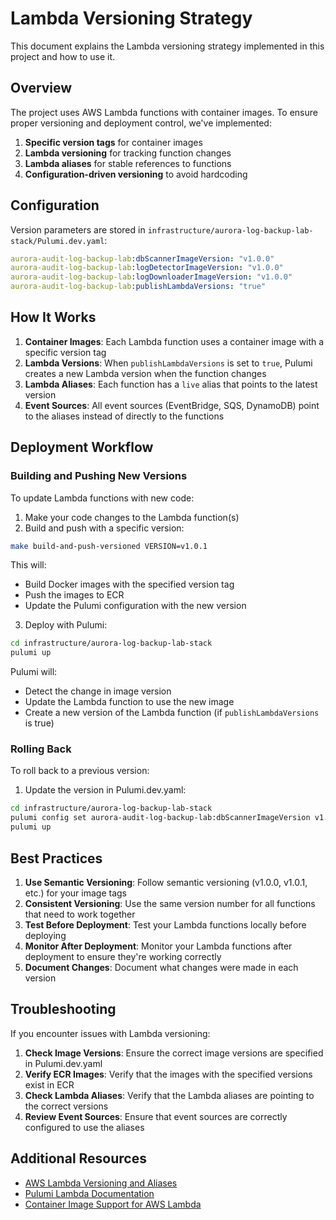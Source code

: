 # Lambda Versioning Strategy

This document explains the Lambda versioning strategy implemented in this project and how to use it.

## Overview

The project uses AWS Lambda functions with container images. To ensure proper versioning and deployment control, we've implemented:

1. **Specific version tags** for container images
2. **Lambda versioning** for tracking function changes
3. **Lambda aliases** for stable references to functions
4. **Configuration-driven versioning** to avoid hardcoding

## Configuration

Version parameters are stored in `infrastructure/aurora-log-backup-lab-stack/Pulumi.dev.yaml`:

```yaml
aurora-audit-log-backup-lab:dbScannerImageVersion: "v1.0.0"
aurora-audit-log-backup-lab:logDetectorImageVersion: "v1.0.0"
aurora-audit-log-backup-lab:logDownloaderImageVersion: "v1.0.0"
aurora-audit-log-backup-lab:publishLambdaVersions: "true"
```

## How It Works

1. **Container Images**: Each Lambda function uses a container image with a specific version tag
2. **Lambda Versions**: When `publishLambdaVersions` is set to `true`, Pulumi creates a new Lambda version when the function changes
3. **Lambda Aliases**: Each function has a `live` alias that points to the latest version
4. **Event Sources**: All event sources (EventBridge, SQS, DynamoDB) point to the aliases instead of directly to the functions

## Deployment Workflow

### Building and Pushing New Versions

To update Lambda functions with new code:

1. Make your code changes to the Lambda function(s)
2. Build and push with a specific version:

```bash
make build-and-push-versioned VERSION=v1.0.1
```

This will:
- Build Docker images with the specified version tag
- Push the images to ECR
- Update the Pulumi configuration with the new version

3. Deploy with Pulumi:

```bash
cd infrastructure/aurora-log-backup-lab-stack
pulumi up
```

Pulumi will:
- Detect the change in image version
- Update the Lambda function to use the new image
- Create a new version of the Lambda function (if `publishLambdaVersions` is true)

### Rolling Back

To roll back to a previous version:

1. Update the version in Pulumi.dev.yaml:

```bash
cd infrastructure/aurora-log-backup-lab-stack
pulumi config set aurora-audit-log-backup-lab:dbScannerImageVersion v1.0.0
pulumi up
```

## Best Practices

1. **Use Semantic Versioning**: Follow semantic versioning (v1.0.0, v1.0.1, etc.) for your image tags
2. **Consistent Versioning**: Use the same version number for all functions that need to work together
3. **Test Before Deployment**: Test your Lambda functions locally before deploying
4. **Monitor After Deployment**: Monitor your Lambda functions after deployment to ensure they're working correctly
5. **Document Changes**: Document what changes were made in each version

## Troubleshooting

If you encounter issues with Lambda versioning:

1. **Check Image Versions**: Ensure the correct image versions are specified in Pulumi.dev.yaml
2. **Verify ECR Images**: Verify that the images with the specified versions exist in ECR
3. **Check Lambda Aliases**: Verify that the Lambda aliases are pointing to the correct versions
4. **Review Event Sources**: Ensure that event sources are correctly configured to use the aliases

## Additional Resources

- [AWS Lambda Versioning and Aliases](https://docs.aws.amazon.com/lambda/latest/dg/configuration-versions.html)
- [Pulumi Lambda Documentation](https://www.pulumi.com/registry/packages/aws/api-docs/lambda/)
- [Container Image Support for AWS Lambda](https://docs.aws.amazon.com/lambda/latest/dg/lambda-images.html)